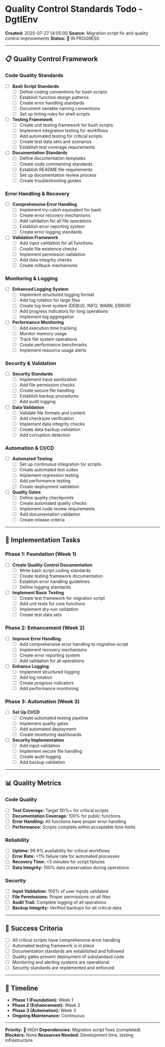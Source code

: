 # Quality Control Standards Todo - **DgtlEnv**

**Created:** 2025-07-27 14:05:00
**Source:** Migration script fix and quality control improvements
**Status:** 🔄 IN PROGRESS

---

## 📋 Quality Control Framework

### Code Quality Standards

- [ ] **Bash Script Standards**
  - [ ] Define coding conventions for bash scripts
  - [ ] Establish function design patterns
  - [ ] Create error handling standards
  - [ ] Document variable naming conventions
  - [ ] Set up linting rules for shell scripts

- [ ] **Testing Framework**
  - [ ] Create unit testing framework for bash scripts
  - [ ] Implement integration testing for workflows
  - [ ] Add automated testing for critical scripts
  - [ ] Create test data sets and scenarios
  - [ ] Establish test coverage requirements

- [ ] **Documentation Standards**
  - [ ] Define documentation templates
  - [ ] Create code commenting standards
  - [ ] Establish README file requirements
  - [ ] Set up documentation review process
  - [ ] Create troubleshooting guides

### Error Handling & Recovery

- [ ] **Comprehensive Error Handling**
  - [ ] Implement try-catch equivalent for bash
  - [ ] Create error recovery mechanisms
  - [ ] Add validation for all file operations
  - [ ] Establish error reporting system
  - [ ] Create error logging standards

- [ ] **Validation Framework**
  - [ ] Add input validation for all functions
  - [ ] Create file existence checks
  - [ ] Implement permission validation
  - [ ] Add data integrity checks
  - [ ] Create rollback mechanisms

### Monitoring & Logging

- [ ] **Enhanced Logging System**
  - [ ] Implement structured logging format
  - [ ] Add log rotation for large files
  - [ ] Create log level system (DEBUG, INFO, WARN, ERROR)
  - [ ] Add progress indicators for long operations
  - [ ] Implement log aggregation

- [ ] **Performance Monitoring**
  - [ ] Add execution time tracking
  - [ ] Monitor memory usage
  - [ ] Track file system operations
  - [ ] Create performance benchmarks
  - [ ] Implement resource usage alerts

### Security & Validation

- [ ] **Security Standards**
  - [ ] Implement input sanitization
  - [ ] Add file permission checks
  - [ ] Create secure file handling
  - [ ] Establish backup procedures
  - [ ] Add audit logging

- [ ] **Data Validation**
  - [ ] Validate file formats and content
  - [ ] Add checksum verification
  - [ ] Implement data integrity checks
  - [ ] Create data backup validation
  - [ ] Add corruption detection

### Automation & CI/CD

- [ ] **Automated Testing**
  - [ ] Set up continuous integration for scripts
  - [ ] Create automated test suites
  - [ ] Implement regression testing
  - [ ] Add performance testing
  - [ ] Create deployment validation

- [ ] **Quality Gates**
  - [ ] Define quality checkpoints
  - [ ] Create automated quality checks
  - [ ] Implement code review requirements
  - [ ] Add documentation validation
  - [ ] Create release criteria

---

## 🔧 Implementation Tasks

### Phase 1: Foundation (Week 1)

- [ ] **Create Quality Control Documentation**
  - [ ] Write bash script coding standards
  - [ ] Create testing framework documentation
  - [ ] Establish error handling guidelines
  - [ ] Define logging standards

- [ ] **Implement Basic Testing**
  - [ ] Create test framework for migration script
  - [ ] Add unit tests for core functions
  - [ ] Implement dry-run validation
  - [ ] Create test data sets

### Phase 2: Enhancement (Week 2)

- [ ] **Improve Error Handling**
  - [ ] Add comprehensive error handling to migration script
  - [ ] Implement recovery mechanisms
  - [ ] Create error reporting system
  - [ ] Add validation for all operations

- [ ] **Enhance Logging**
  - [ ] Implement structured logging
  - [ ] Add log rotation
  - [ ] Create progress indicators
  - [ ] Add performance monitoring

### Phase 3: Automation (Week 3)

- [ ] **Set Up CI/CD**
  - [ ] Create automated testing pipeline
  - [ ] Implement quality gates
  - [ ] Add automated deployment
  - [ ] Create monitoring dashboards

- [ ] **Security Implementation**
  - [ ] Add input validation
  - [ ] Implement secure file handling
  - [ ] Create audit logging
  - [ ] Add backup validation

---

## 📊 Quality Metrics

### Code Quality
- [ ] **Test Coverage:** Target 80%+ for critical scripts
- [ ] **Documentation Coverage:** 100% for public functions
- [ ] **Error Handling:** All functions have proper error handling
- [ ] **Performance:** Scripts complete within acceptable time limits

### Reliability
- [ ] **Uptime:** 99.9% availability for critical workflows
- [ ] **Error Rate:** <1% failure rate for automated processes
- [ ] **Recovery Time:** <5 minutes for script failures
- [ ] **Data Integrity:** 100% data preservation during operations

### Security
- [ ] **Input Validation:** 100% of user inputs validated
- [ ] **File Permissions:** Proper permissions on all files
- [ ] **Audit Trail:** Complete logging of all operations
- [ ] **Backup Integrity:** Verified backups for all critical data

---

## 🎯 Success Criteria

- [ ] All critical scripts have comprehensive error handling
- [ ] Automated testing framework is in place
- [ ] Documentation standards are established and followed
- [ ] Quality gates prevent deployment of substandard code
- [ ] Monitoring and alerting systems are operational
- [ ] Security standards are implemented and enforced

---

## 📅 Timeline

- **Phase 1 (Foundation):** Week 1
- **Phase 2 (Enhancement):** Week 2
- **Phase 3 (Automation):** Week 3
- **Ongoing Maintenance:** Continuous

---

**Priority:** 🔴 HIGH
**Dependencies:** Migration script fixes (completed)
**Blockers:** None
**Resources Needed:** Development time, testing infrastructure
